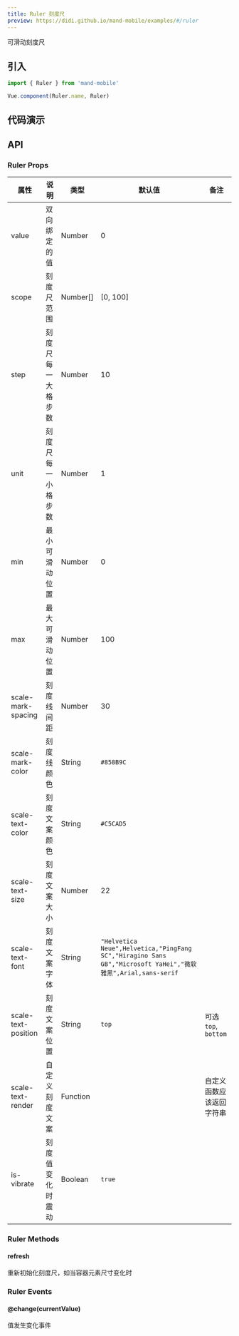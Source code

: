 ```yaml
---
title: Ruler 刻度尺
preview: https://didi.github.io/mand-mobile/examples/#/ruler
---
```


可滑动刻度尺

## 引入

```javascript
import { Ruler } from 'mand-mobile'

Vue.component(Ruler.name, Ruler)
```

## 代码演示
<!-- DEMO -->


## API

### Ruler Props
|属性 | 说明 | 类型 | 默认值 | 备注 |
|----|-----|------|------|------|
|value|双向绑定的值|Number|0| |
|scope|刻度尺范围|Number[]|[0, 100]| |
|step|刻度尺每一大格步数|Number|10| |
|unit|刻度尺每一小格步数|Number|1| |
|min|最小可滑动位置|Number|0| |
|max|最大可滑动位置|Number|100| |
|scale-mark-spacing|刻度线间距|Number|30| |
|scale-mark-color|刻度线颜色|String|`#858B9C`| |
|scale-text-color|刻度文案颜色|String|`#C5CAD5`| |
|scale-text-size|刻度文案大小|Number|22| |
|scale-text-font|刻度文案字体|String|`"Helvetica Neue",Helvetica,"PingFang SC","Hiragino Sans GB","Microsoft YaHei","微软雅黑",Arial,sans-serif`| |
|scale-text-position|刻度文案位置|String|`top`|可选`top`, `bottom`|
|scale-text-render |自定义刻度文案|Function| |自定义函数应该返回字符串|
|is-vibrate |刻度值变化时震动|Boolean|`true`| |

### Ruler Methods

#### refresh
重新初始化刻度尺，如当容器元素尺寸变化时


### Ruler Events

#### @change(currentValue)
值发生变化事件
